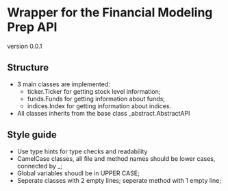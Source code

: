 # Wrapper for the Financial Modeling Prep API
version 0.0.1

## Structure
- 3 main classes are implemented:
    - ticker.Ticker for getting stock level information;
    - funds.Funds for getting information about funds;
    - indices.Index for getting information about indices. 
- All classes inherits from the base class _abstract.AbstractAPI

## Style guide
- Use type hints for type checks and readability
- CamelCase classes, all file and method names should be lower cases, connected by \_;
- Global variables shoudl be in UPPER CASE;
- Seperate classes with 2 empty lines; seperate method with 1 empty line;